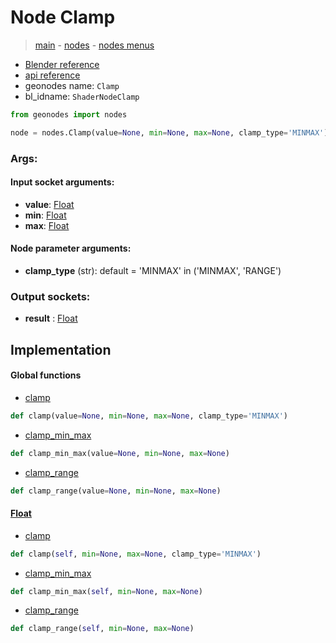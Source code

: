 # Node Clamp

> [main](../structure.md) - [nodes](nodes.md) - [nodes menus](nodes_menus.md)

- [Blender reference](https://docs.blender.org/manual/en/latest/modeling/geometry_nodes/utilities/clamp.html)
- [api reference](https://docs.blender.org/api/current/bpy.types.ShaderNodeClamp.html)
- geonodes name: `Clamp`
- bl_idname: `ShaderNodeClamp`

```python
from geonodes import nodes

node = nodes.Clamp(value=None, min=None, max=None, clamp_type='MINMAX')
```

### Args:

#### Input socket arguments:

- **value**: [Float](Float.md)
- **min**: [Float](Float.md)
- **max**: [Float](Float.md)

#### Node parameter arguments:

- **clamp_type** (str): default = 'MINMAX' in ('MINMAX', 'RANGE')

### Output sockets:

- **result** : [Float](Float.md)

## Implementation

#### Global functions

 - [clamp](A.md#clamp)
  ```python
  def clamp(value=None, min=None, max=None, clamp_type='MINMAX')
  ```

 - [clamp_min_max](A.md#clamp_min_max)
  ```python
  def clamp_min_max(value=None, min=None, max=None)
  ```

 - [clamp_range](A.md#clamp_range)
  ```python
  def clamp_range(value=None, min=None, max=None)
  ```

#### [Float](Float.md)

 - [clamp](Float.md#clamp)
  ```python
  def clamp(self, min=None, max=None, clamp_type='MINMAX')
  ```

 - [clamp_min_max](Float.md#clamp_min_max)
  ```python
  def clamp_min_max(self, min=None, max=None)
  ```

 - [clamp_range](Float.md#clamp_range)
  ```python
  def clamp_range(self, min=None, max=None)
  ```

